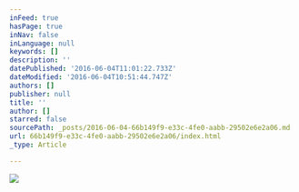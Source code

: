 ```yaml
---
inFeed: true
hasPage: true
inNav: false
inLanguage: null
keywords: []
description: ''
datePublished: '2016-06-04T11:01:22.733Z'
dateModified: '2016-06-04T10:51:44.747Z'
authors: []
publisher: null
title: ''
author: []
starred: false
sourcePath: _posts/2016-06-04-66b149f9-e33c-4fe0-aabb-29502e6e2a06.md
url: 66b149f9-e33c-4fe0-aabb-29502e6e2a06/index.html
_type: Article

---
```

![](https://the-grid-user-content.s3-us-west-2.amazonaws.com/3d93bffc-bad9-48da-9637-40b8b91cae2b.jpg)